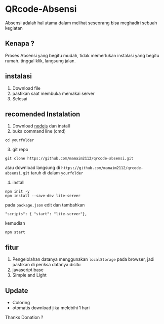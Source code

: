 # QRcode-Absensi
Absensi adalah hal utama dalam melihat seseorang bisa meghadiri sebuah kegiatan

## Kenapa ?
Proses Absensi yang begitu mudah, tidak memerlukan instalasi yang begitu rumah. tinggal klik, langsung jalan.

## instalasi
1. Download file 
2. pastikan saat membuka memakai server
3. Selesai

## recomended Instalation
1. Download [nodejs](https://nodejs.org/) dan install
2. buka command line (cmd) 
```base
cd yourfolder
```
3. git repo
```base
git clone https://github.com/manaim2112/qrcode-absensi.git
```
atau download langsung di ``` https://github.com/manaim2112/qrcode-absensi.git ``` taruh di dalam ``` yourfolder ```

4. install
```base 
npm init -y
npm install --save-dev lite-server
```
pada ``` package.json ``` edit dan tambahkan
```base
"scripts": { "start": "lite-server"},
```
kemudian 
```base 
npm start
```
 


## fitur
1. Pengelolahan datanya menggunakan `localStorage` pada browser, jadi pastikan di periksa datanya disitu
2. javascript base
3. Simple and Light

## Update
- Coloring
- otomatis download jika melebihi 1 hari

Thanks
Donation ? 
